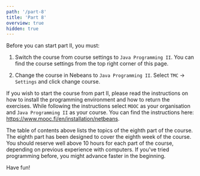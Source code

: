 ```yaml
---
path: '/part-8'
title: 'Part 8'
overview: true
hidden: true
---
```


<please-login></please-login>

<text-box variant="hint" name="Important: Switching to Part II from Part I.">

Before you can start part II, you must:

1. Switch the course from course settings to `Java Programming II`. You can find the course settings from the top right corner of this page.

2. Change the course in Nebeans to `Java Programming II`. Select `TMC` -> `Settings` and click change course.

</text-box>


<text-box variant="hint" name="If you're starting the course from this part.">

If you wish to start the course from part II, please read the instructions on how to install the programming environment and how to return the exercises. While following the instructions select `MOOC` as your organisation and `Java Programming II` as your course. You can find the instructions here: https://www.mooc.fi/en/installation/netbeans.

</text-box>

<pages-in-this-section></pages-in-this-section>

The table of contents above lists the topics of the eighth part of the course. The eighth part has been designed to cover the eighth week of the course. You should reserve well above 10 hours for each part of the course, depending on previous experience with computers. If you've tried programming before, you might advance faster in the beginning.

Have fun!

<exercises-in-this-section></exercises-in-this-section>

